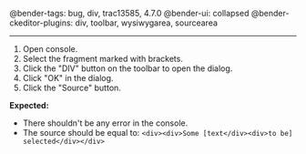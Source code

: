 @bender-tags: bug, div, trac13585, 4.7.0
@bender-ui: collapsed
@bender-ckeditor-plugins: div, toolbar, wysiwygarea, sourcearea

----
1. Open console.
2. Select the fragment marked with brackets.
3. Click the "DIV" button on the toolbar to open the dialog.
4. Click "OK" in the dialog.
5. Click the "Source" button.

**Expected:**
* There shouldn't be any error in the console.
* The source should be equal to: `<div><div>Some [text</div><div>to be] selected</div></div>`

